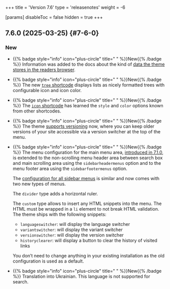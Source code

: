 +++
title = 'Version 7.6'
type = 'releasenotes'
weight = -6

[params]
  disableToc = false
  hidden = true
+++

## 7.6.0 (2025-03-25) {#7-6-0}

### New

- {{% badge style="info" icon="plus-circle" title=" " %}}New{{% /badge %}} Information was added to the docs about the kind of [data the theme stores in the readers browser](configuration/sitemanagement/storedinformation).

- {{% badge style="info" icon="plus-circle" title=" " %}}New{{% /badge %}} The new [`tree` shortcode](shortcodes/tree) displays lists as nicely formatted trees with configurable icon and icon color.

- {{% badge style="info" icon="plus-circle" title=" " %}}New{{% /badge %}} The [`icon` shortcode](shortcodes/icon) has learned the `style` and `color` options known from other shortcodes.

- {{% badge style="info" icon="plus-circle" title=" " %}}New{{% /badge %}} The theme [supports versioning](configuration/sitemanagement/versioning) now, where you can keep older versions of your site accessible via a version switcher at the top of the menu.

- {{% badge style="info" icon="plus-circle" title=" " %}}New{{% /badge %}} The menu configuration for the main menu area, [introduced in 7.1.0](introduction/releasenotes/7/1), is extended to the non-scrolling menu header area between search box and main scrolling area using the `sidebarheadermenus` option and to the menu footer area using the `sidebarfootermenus` option.

  The [configuration for all sidebar menus](/configuration/sidebar/menus#defining-sidebar-menus) is similar and now comes with two new types of menus.

  The `divider` type adds a horizontal ruler.

  The `custom` type allows to insert any HTML snippets into the menu. The HTML must be wrapped in a `li` element to not break HTML validation. The theme ships with the following snippets:

  - `languageswitcher`: will display the language switcher
  - `variantswitcher`: will display the variant switcher
  - `versionswitcher`: will display the version switcher
  - `historyclearer`: will display a button to clear the history of visited links

  You don’t need to change anything in your existing installation as the old configuration is used as a default.

- {{% badge style="info" icon="plus-circle" title=" " %}}New{{% /badge %}} Translation into Ukrainian. This language is not supported for search.
